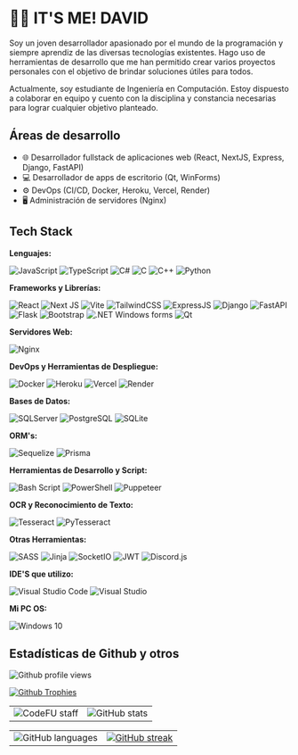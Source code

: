 # 🙋‍♂️ IT'S ME! DAVID

Soy un joven desarrollador apasionado por el mundo de la programación y siempre aprendiz de las diversas tecnologías existentes. Hago uso de herramientas de desarrollo que me han permitido crear varios proyectos personales con el objetivo de brindar soluciones útiles para todos.

Actualmente, soy estudiante de Ingeniería en Computación. Estoy dispuesto a colaborar en equipo y cuento con la disciplina y constancia necesarias para lograr cualquier objetivo planteado.

## Áreas de desarrollo

- 🌐 Desarrollador fullstack de aplicaciones web (React, NextJS, Express, Django, FastAPI)
- 💻 Desarrollador de apps de escritorio (Qt, WinForms)
- ⚙️ DevOps (CI/CD, Docker, Heroku, Vercel, Render)
- 🖥️ Administración de servidores (Nginx)

## Tech Stack

**Lenguajes:**

![JavaScript](https://img.shields.io/badge/JavaScript-323330?style=for-the-badge&logo=javascript&logoColor=F7DF1E)
![TypeScript](https://img.shields.io/badge/typescript-%23007ACC.svg?style=for-the-badge&logo=typescript&logoColor=white)
![C#](https://img.shields.io/badge/c%23-%23239120.svg?style=for-the-badge&logo=csharp&logoColor=white)
![C](https://img.shields.io/badge/C-00599C?style=for-the-badge&logo=c&logoColor=white)
![C++](https://img.shields.io/badge/C%2B%2B-00599C?style=for-the-badge&logo=c%2B%2B&logoColor=white)
![Python](https://img.shields.io/badge/Python-FFD43B?style=for-the-badge&logo=python&logoColor=blue)

**Frameworks y Librerías:**

![React](https://img.shields.io/badge/React-20232A?style=for-the-badge&logo=react&logoColor=61DAFB)
![Next JS](https://img.shields.io/badge/Next-black?style=for-the-badge&logo=next.js&logoColor=white)
![Vite](https://img.shields.io/badge/vite-%23646CFF.svg?style=for-the-badge&logo=vite&logoColor=white)
![TailwindCSS](https://img.shields.io/badge/Tailwind_CSS-38B2AC?style=for-the-badge&logo=tailwind-css&logoColor=white)
![ExpressJS](https://img.shields.io/badge/Express%20js-000000?style=for-the-badge&logo=express&logoColor=white)
![Django](https://img.shields.io/badge/Django-092E20?style=for-the-badge&logo=django&logoColor=green)
![FastAPI](https://img.shields.io/badge/FastAPI-005571?style=for-the-badge&logo=fastapi)
![Flask](https://img.shields.io/badge/Flask-000000?style=for-the-badge&logo=flask&logoColor=white)
![Bootstrap](https://img.shields.io/badge/Bootstrap-563D7C?style=for-the-badge&logo=bootstrap&logoColor=white)
![.NET Windows forms](https://img.shields.io/badge/.NET%20Windows%20forms-512BD4?style=for-the-badge&logo=dotnet&logoColor=white)
![Qt](https://img.shields.io/badge/Qt-41CD52?style=for-the-badge&logo=Qt&logoColor=white)

**Servidores Web:**

![Nginx](https://img.shields.io/badge/nginx-%23009639.svg?style=for-the-badge&logo=nginx&logoColor=white)

**DevOps y Herramientas de Despliegue:**

![Docker](https://img.shields.io/badge/docker-%230db7ed.svg?style=for-the-badge&logo=docker&logoColor=white)
![Heroku](https://img.shields.io/badge/heroku-%23430098.svg?style=for-the-badge&logo=heroku&logoColor=white)
![Vercel](https://img.shields.io/badge/vercel-%23000000.svg?style=for-the-badge&logo=vercel&logoColor=white)
![Render](https://img.shields.io/badge/Render-%23000000.svg?style=for-the-badge&logo=render&logoColor=white)

**Bases de Datos:**

![SQLServer](https://img.shields.io/badge/Microsoft%20SQL%20Server-CC2927?style=for-the-badge&logo=microsoft%20sql%20server&logoColor=white)
![PostgreSQL](https://img.shields.io/badge/PostgreSQL-316192?style=for-the-badge&logo=postgresql&logoColor=white)
![SQLite](https://img.shields.io/badge/Sqlite-003B57?style=for-the-badge&logo=sqlite&logoColor=white)

**ORM's:**

![Sequelize](https://img.shields.io/badge/Sequelize-52B0E7?style=for-the-badge&logo=sequelize&labelColor=52B0E7&logoColor=FFF)
![Prisma](https://img.shields.io/badge/Prisma-3982CE?style=for-the-badge&logo=Prisma&logoColor=white)

**Herramientas de Desarrollo y Script:**

![Bash Script](https://img.shields.io/badge/bash_script-%23121011.svg?style=for-the-badge&logo=gnu-bash&logoColor=white)
![PowerShell](https://img.shields.io/badge/PowerShell-%235391FE.svg?style=for-the-badge&logo=powershell&logoColor=white)
![Puppeteer](https://img.shields.io/badge/Puppeteer-white.svg?style=for-the-badge&logo=Puppeteer&logoColor=black)

**OCR y Reconocimiento de Texto:**

![Tesseract](https://img.shields.io/badge/Tesseract-green?style=for-the-badge&logo=tesseract)
![PyTesseract](https://img.shields.io/badge/PyTeserract-green?style=for-the-badge&logo=python&logoColor=white)

**Otras Herramientas:**

![SASS](https://img.shields.io/badge/SASS-hotpink.svg?style=for-the-badge&logo=SASS&logoColor=white)
![Jinja](https://img.shields.io/badge/jinja-white.svg?style=for-the-badge&logo=jinja&logoColor=black)
![SocketIO](https://img.shields.io/badge/Socket.io-010101?&style=for-the-badge&logo=Socket.io&logoColor=white)
![JWT](https://img.shields.io/badge/JWT-black?style=for-the-badge&logo=JSON%20web%20tokens)
![Discord.js](https://img.shields.io/badge/Discord.js-5865F2?&style=for-the-badge&logo=discord&logoColor=white)

**IDE'S que utilizo:**

![Visual Studio Code](https://img.shields.io/badge/Visual%20Studio%20Code-0078d7.svg?style=for-the-badge&logo=visual-studio-code&logoColor=white)
![Visual Studio](https://img.shields.io/badge/Visual%20Studio-5C2D91.svg?style=for-the-badge&logo=visual-studio&logoColor=white)

**Mi PC OS:**

![Windows 10](https://img.shields.io/badge/Windows_10-0078D6?style=for-the-badge&logo=windows&logoColor=white)

## Estadísticas de Github y otros

![Github profile views](https://komarev.com/ghpvc/?username=DavidGDA&style=for-the-badge&label=visitas+al+perfil&abbreviated=true)

[![Github Trophies](https://github-profile-trophy.vercel.app/?username=DavidGDA&theme=onedark)](https://github.com/ryo-ma/github-profile-trophy)

| | |
| :---: | :---: |
| ![CodeFU staff](https://code-fu-readme-badge-1c0198600f3b.herokuapp.com/badges/dalvarez.svg) | ![GitHub stats](https://github-readme-stats.vercel.app/api?username=DavidGDA&show_icons=true&theme=transparent) |

| | |
| :---: | :---: |
| ![GitHub languages](https://github-readme-stats.vercel.app/api/top-langs/?username=DavidGDA&show_icons=true&theme=transparent) | [![GitHub streak](https://github-readme-streak-stats-eight.vercel.app/?user=DavidGDA&theme=transparent)](https://git.io/streak-stats) |
